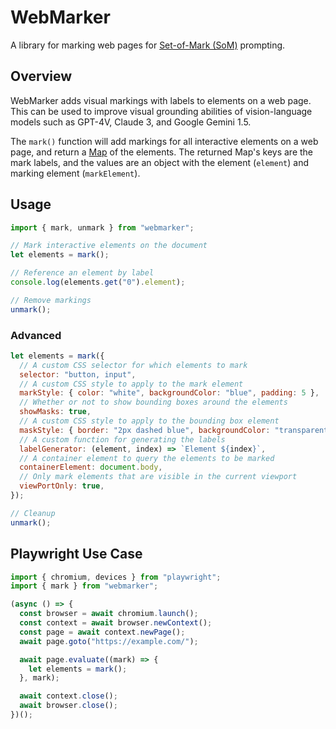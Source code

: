 # WebMarker

A library for marking web pages for [Set-of-Mark (SoM)](https://github.com/microsoft/SoM) prompting.

## Overview

WebMarker adds visual markings with labels to elements on a web page. This can be used to improve visual grounding abilities of vision-language models such as GPT-4V, Claude 3, and Google Gemini 1.5.

The `mark()` function will add markings for all interactive elements on a web page, and return a [Map](https://developer.mozilla.org/en-US/docs/Web/JavaScript/Reference/Global_Objects/Map) of the elements. The returned Map's keys are the mark labels, and the values are an object with the element (`element`) and marking element (`markElement`).

## Usage

```javascript
import { mark, unmark } from "webmarker";

// Mark interactive elements on the document
let elements = mark();

// Reference an element by label
console.log(elements.get("0").element);

// Remove markings
unmark();
```

### Advanced

```javascript
let elements = mark({
  // A custom CSS selector for which elements to mark
  selector: "button, input",
  // A custom CSS style to apply to the mark element
  markStyle: { color: "white", backgroundColor: "blue", padding: 5 },
  // Whether or not to show bounding boxes around the elements
  showMasks: true,
  // A custom CSS style to apply to the bounding box element
  maskStyle: { border: "2px dashed blue", backgroundColor: "transparent" },
  // A custom function for generating the labels
  labelGenerator: (element, index) => `Element ${index}`,
  // A container element to query the elements to be marked
  containerElement: document.body,
  // Only mark elements that are visible in the current viewport
  viewPortOnly: true,
});

// Cleanup
unmark();
```

## Playwright Use Case

```javascript
import { chromium, devices } from "playwright";
import { mark } from "webmarker";

(async () => {
  const browser = await chromium.launch();
  const context = await browser.newContext();
  const page = await context.newPage();
  await page.goto("https://example.com/");

  await page.evaluate((mark) => {
    let elements = mark();
  }, mark);

  await context.close();
  await browser.close();
})();
```
